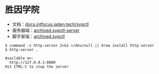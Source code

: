 # 胜因学院

- 文档：[docs.intfocus.jaden.tech/sypctl](https://docs.intfocus.jaden.tech/developer/sypctl-readme.html#SypCtl-%E4%BD%93%E7%B3%BB)
- 服务器端：[archived.sypctl-server](https://github.com/imjaden/archived.sypctl)
- 脚手架端：[archived.sypctl](https://github.com/imjaden/archived.sypctl-server)

```
$ command -v http-server 2>&1 >/dev/null || brew install http-server
$ http-server .

Available on:
  http://127.0.0.1:8080
Hit CTRL-C to stop the server
```